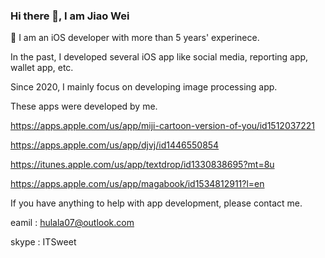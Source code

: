 ### Hi there 👋, I am Jiao Wei

 🔭 I am an iOS developer with more than 5 years' experinece.
 


In the past, I developed several iOS app like social media, reporting app, wallet app, etc.



 Since 2020, I mainly focus on developing image processing app.



 These apps were developed by me.



 https://apps.apple.com/us/app/miji-cartoon-version-of-you/id1512037221



 https://apps.apple.com/us/app/djvj/id1446550854



 https://itunes.apple.com/us/app/textdrop/id1330838695?mt=8u



 https://apps.apple.com/us/app/magabook/id1534812911?l=en
 



If you have anything to help with app development, please contact me.



eamil : hulala07@outlook.com



skype : ITSweet
